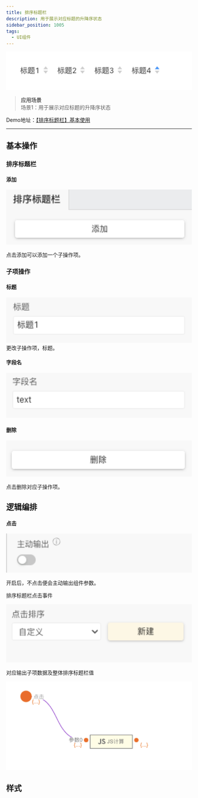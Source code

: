 ```yaml
---
title: 排序标题栏
description: 用于展示对应标题的升降序状态
sidebar_position: 1005
tags:
  - UI组件
---
```


![Alt text](img/out-0.png)

> **应用场景**\
场景1：用于展示对应标题的升降序状态

Demo地址：[【排序标题栏】基本使用](https://my.mybricks.world/mybricks-pc-page/index.html?id=477514785579077)

----

## 基本操作
### 排序标题栏
#### 添加

![Alt text](img/out-1.png)

点击添加可以添加一个子操作项。
### 子项操作
#### 标题

![Alt text](img/out-2.png)
更改子操作项，标题。
#### 字段名

![Alt text](img/out-3.png)
#### 删除

![Alt text](img/out-4.png)

点击删除对应子操作项。
## 逻辑编排
#### 点击

![Alt text](img/out-5.png)

开启后，不点击便会主动输出组件参数。

排序标题栏点击事件

![Alt text](img/out-6.png)

对应输出子项数据及整体排序标题栏值

![Alt text](img/out-7.png)
## 样式